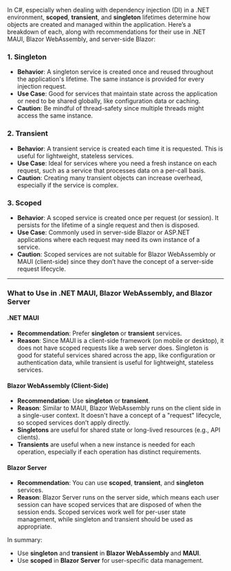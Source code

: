 In C#, especially when dealing with dependency injection (DI) in a .NET environment, **scoped**, **transient**, and **singleton** lifetimes determine how objects are created and managed within the application. Here’s a breakdown of each, along with recommendations for their use in .NET MAUI, Blazor WebAssembly, and server-side Blazor:

### 1. **Singleton**
   - **Behavior**: A singleton service is created once and reused throughout the application's lifetime. The same instance is provided for every injection request.
   - **Use Case**: Good for services that maintain state across the application or need to be shared globally, like configuration data or caching.
   - **Caution**: Be mindful of thread-safety since multiple threads might access the same instance.

### 2. **Transient**
   - **Behavior**: A transient service is created each time it is requested. This is useful for lightweight, stateless services.
   - **Use Case**: Ideal for services where you need a fresh instance on each request, such as a service that processes data on a per-call basis.
   - **Caution**: Creating many transient objects can increase overhead, especially if the service is complex.

### 3. **Scoped**
   - **Behavior**: A scoped service is created once per request (or session). It persists for the lifetime of a single request and then is disposed.
   - **Use Case**: Commonly used in server-side Blazor or ASP.NET applications where each request may need its own instance of a service.
   - **Caution**: Scoped services are not suitable for Blazor WebAssembly or MAUI (client-side) since they don’t have the concept of a server-side request lifecycle.

---

### What to Use in .NET MAUI, Blazor WebAssembly, and Blazor Server

#### **.NET MAUI**
   - **Recommendation**: Prefer **singleton** or **transient** services.
   - **Reason**: Since MAUI is a client-side framework (on mobile or desktop), it does not have scoped requests like a web server does. Singleton is good for stateful services shared across the app, like configuration or authentication data, while transient is useful for lightweight, stateless services.

#### **Blazor WebAssembly (Client-Side)**
   - **Recommendation**: Use **singleton** or **transient**.
   - **Reason**: Similar to MAUI, Blazor WebAssembly runs on the client side in a single-user context. It doesn't have a concept of a "request" lifecycle, so scoped services don’t apply directly.
   - **Singletons** are useful for shared state or long-lived resources (e.g., API clients).
   - **Transients** are useful when a new instance is needed for each operation, especially if each operation has distinct requirements.

#### **Blazor Server**
   - **Recommendation**: You can use **scoped**, **transient**, and **singleton** services.
   - **Reason**: Blazor Server runs on the server side, which means each user session can have scoped services that are disposed of when the session ends. Scoped services work well for per-user state management, while singleton and transient should be used as appropriate.

In summary:
- Use **singleton** and **transient** in **Blazor WebAssembly** and **MAUI**.
- Use **scoped** in **Blazor Server** for user-specific data management.
